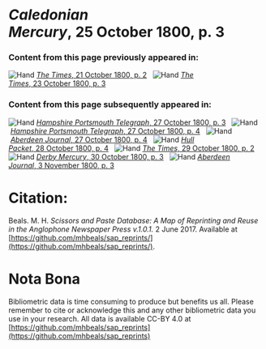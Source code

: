 # *Caledonian Mercury*, 25 October 1800, p. 3  
  
### Content from this page previously appeared in:  
![Hand](http://scissorsandpaste.net/wp-content/uploads/2017/06/smallhandpointer.png) [*The Times*, 21 October 1800, p. 2](https://mhbeals.github.io/sap_html/The-Times/The-Times-21-October-1800-p-2)  
![Hand](http://scissorsandpaste.net/wp-content/uploads/2017/06/smallhandpointer.png) [*The Times*, 23 October 1800, p. 3](https://mhbeals.github.io/sap_html/The-Times/The-Times-23-October-1800-p-3)  
  
### Content from this page subsequently appeared in:  
![Hand](http://scissorsandpaste.net/wp-content/uploads/2017/06/smallhandpointer.png) [*Hampshire Portsmouth Telegraph*, 27 October 1800, p. 3](https://mhbeals.github.io/sap_html/Hampshire-Portsmouth-Telegraph/Hampshire-Portsmouth-Telegraph-27-October-1800-p-3)  
![Hand](http://scissorsandpaste.net/wp-content/uploads/2017/06/smallhandpointer.png) [*Hampshire Portsmouth Telegraph*, 27 October 1800, p. 4](https://mhbeals.github.io/sap_html/Hampshire-Portsmouth-Telegraph/Hampshire-Portsmouth-Telegraph-27-October-1800-p-4)  
![Hand](http://scissorsandpaste.net/wp-content/uploads/2017/06/smallhandpointer.png) [*Aberdeen Journal*, 27 October 1800, p. 4](https://mhbeals.github.io/sap_html/Aberdeen-Journal/Aberdeen-Journal-27-October-1800-p-4)  
![Hand](http://scissorsandpaste.net/wp-content/uploads/2017/06/smallhandpointer.png) [*Hull Packet*, 28 October 1800, p. 4](https://mhbeals.github.io/sap_html/Hull-Packet/Hull-Packet-28-October-1800-p-4)  
![Hand](http://scissorsandpaste.net/wp-content/uploads/2017/06/smallhandpointer.png) [*The Times*, 29 October 1800, p. 2](https://mhbeals.github.io/sap_html/The-Times/The-Times-29-October-1800-p-2)  
![Hand](http://scissorsandpaste.net/wp-content/uploads/2017/06/smallhandpointer.png) [*Derby Mercury*, 30 October 1800, p. 3](https://mhbeals.github.io/sap_html/Derby-Mercury/Derby-Mercury-30-October-1800-p-3)  
![Hand](http://scissorsandpaste.net/wp-content/uploads/2017/06/smallhandpointer.png) [*Aberdeen Journal*, 3 November 1800, p. 3](https://mhbeals.github.io/sap_html/Aberdeen-Journal/Aberdeen-Journal-3-November-1800-p-3)  


# Citation: 

Beals. M. H. *Scissors and Paste Database: A Map of Reprinting and Reuse in the Anglophone Newspaper Press v.1.0.1.* 2 June 2017. Available at [https://github.com/mhbeals/sap_reprints/](https://github.com/mhbeals/sap_reprints/). 

# Nota Bona

Bibliometric data is time consuming to produce but benefits us all. Please remember to cite or acknowledge this and any other bibliometric data you use in your research. All data is available CC-BY 4.0 at [https://github.com/mhbeals/sap_reprints](https://github.com/mhbeals/sap_reprints)
